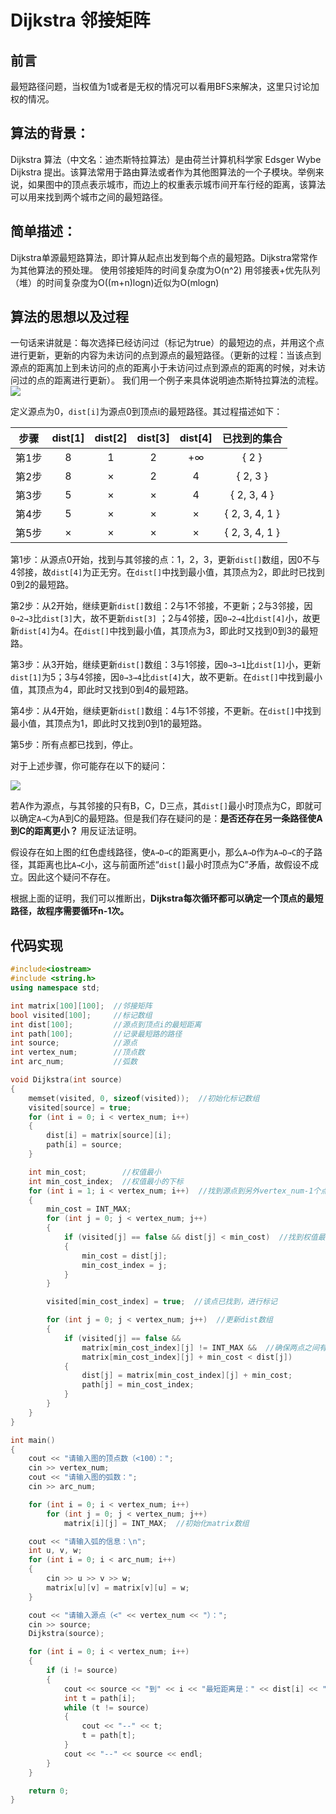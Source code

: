 # Dijkstra 邻接矩阵 #

## 前言 ##
最短路径问题，当权值为1或者是无权的情况可以看用BFS来解决，这里只讨论加权的情况。
## 算法的背景： ##
Dijkstra 算法（中文名：迪杰斯特拉算法）是由荷兰计算机科学家 Edsger Wybe Dijkstra 提出。该算法常用于路由算法或者作为其他图算法的一个子模块。举例来说，如果图中的顶点表示城市，而边上的权重表示城市间开车行经的距离，该算法可以用来找到两个城市之间的最短路径。
## 简单描述： ##
Dijkstra单源最短路算法，即计算从起点出发到每个点的最短路。Dijkstra常常作为其他算法的预处理。
使用邻接矩阵的时间复杂度为O(n^2)
用邻接表+优先队列（堆）的时间复杂度为O((m+n)logn)近似为O(mlogn)
## 算法的思想以及过程 ##
一句话来讲就是：每次选择已经访问过（标记为true）的最短边的点，并用这个点进行更新，更新的内容为未访问的点到源点的最短路径。（更新的过程：当该点到源点的距离加上到未访问的点的距离小于未访问过点到源点的距离的时候，对未访问过的点的距离进行更新）。
我们用一个例子来具体说明迪杰斯特拉算法的流程。
![](http://oi0fekpsr.bkt.clouddn.com/%E5%8D%95%E6%BA%90%E6%9C%80%E7%9F%AD%E8%B7%AF%E5%BE%84__1.png#mirages-width=450&mirages-height=380&mirages-cdn-type=1)

定义源点为0，`dist[i]`为源点0到顶点i的最短路径。其过程描述如下：

|  步骤  | dist[1] | dist[2] | dist[3] | dist[4] |     已找到的集合     |
| :--:  | :-----: | :-----: | :-----: | :-----: | :------------: |
| 第1步  |    8    |    1    |    2    |   +∞    |     { 2 }      |
| 第2步  |    8    |    ×    |    2    |    4    |    { 2, 3 }    |
| 第3步  |    5    |    ×    |    ×    |    4    |  { 2, 3, 4 }   |
| 第4步  |    5    |    ×    |    ×    |    ×    | { 2, 3, 4, 1 } |
| 第5步  |    ×    |    ×    |    ×    |    ×    | { 2, 3, 4, 1 } |

第1步：从源点0开始，找到与其邻接的点：1，2，3，更新`dist[]`数组，因0不与4邻接，故`dist[4]`为正无穷。在`dist[]`中找到最小值，其顶点为2，即此时已找到0到2的最短路。

第2步：从2开始，继续更新`dist[]`数组：2与1不邻接，不更新；2与3邻接，因`0→2→3`比`dist[3]`大，故不更新`dist[3]` ；2与4邻接，因`0→2→4`比`dist[4]`小，故更新`dist[4]`为4。在`dist[]`中找到最小值，其顶点为3，即此时又找到0到3的最短路。

第3步：从3开始，继续更新`dist[]`数组：3与1邻接，因`0→3→1`比`dist[1]`小，更新`dist[1]`为5；3与4邻接，因`0→3→4`比`dist[4]`大，故不更新。在`dist[]`中找到最小值，其顶点为4，即此时又找到0到4的最短路。

第4步：从4开始，继续更新`dist[]`数组：4与1不邻接，不更新。在`dist[]`中找到最小值，其顶点为1，即此时又找到0到1的最短路。

第5步：所有点都已找到，停止。

对于上述步骤，你可能存在以下的疑问：

![](http://oi0fekpsr.bkt.clouddn.com/%E5%8D%95%E6%BA%90%E6%9C%80%E7%9F%AD%E8%B7%AF%E5%BE%84_3.png#mirages-width=460&mirages-height=360&mirages-cdn-type=1)

若A作为源点，与其邻接的只有B，C，D三点，其`dist[]`最小时顶点为C，即就可以确定`A→C`为A到C的最短路。但是我们存在疑问的是：**是否还存在另一条路径使A到C的距离更小？** 用反证法证明。

假设存在如上图的红色虚线路径，使`A→D→C`的距离更小，那么`A→D`作为`A→D→C`的子路径，其距离也比`A→C`小，这与前面所述“`dist[]`最小时顶点为C”矛盾，故假设不成立。因此这个疑问不存在。

根据上面的证明，我们可以推断出，**Dijkstra每次循环都可以确定一个顶点的最短路径，故程序需要循环n-1次。**
## 代码实现 ##
```cpp
#include<iostream>
#include <string.h>
using namespace std;

int matrix[100][100];  //邻接矩阵
bool visited[100];     //标记数组
int dist[100];         //源点到顶点i的最短距离
int path[100];         //记录最短路的路径
int source;            //源点
int vertex_num;        //顶点数
int arc_num;           //弧数

void Dijkstra(int source)
{
    memset(visited, 0, sizeof(visited));  //初始化标记数组
    visited[source] = true;
    for (int i = 0; i < vertex_num; i++)
    {
        dist[i] = matrix[source][i];
        path[i] = source;
    }

    int min_cost;        //权值最小
    int min_cost_index;  //权值最小的下标
    for (int i = 1; i < vertex_num; i++)  //找到源点到另外vertex_num-1个点的最短路径
    {
        min_cost = INT_MAX;
        for (int j = 0; j < vertex_num; j++)
        {
            if (visited[j] == false && dist[j] < min_cost)  //找到权值最小
            {
                min_cost = dist[j];
                min_cost_index = j;
            }
        }

        visited[min_cost_index] = true;  //该点已找到，进行标记

        for (int j = 0; j < vertex_num; j++)  //更新dist数组
        {
            if (visited[j] == false &&
                matrix[min_cost_index][j] != INT_MAX &&  //确保两点之间有弧
                matrix[min_cost_index][j] + min_cost < dist[j])
            {
                dist[j] = matrix[min_cost_index][j] + min_cost;
                path[j] = min_cost_index;
            }
        }
    }
}

int main()
{
    cout << "请输入图的顶点数（<100）：";
    cin >> vertex_num;
    cout << "请输入图的弧数：";
    cin >> arc_num;

    for (int i = 0; i < vertex_num; i++)
        for (int j = 0; j < vertex_num; j++)
            matrix[i][j] = INT_MAX;  //初始化matrix数组

    cout << "请输入弧的信息：\n";
    int u, v, w;
    for (int i = 0; i < arc_num; i++)
    {
        cin >> u >> v >> w;
        matrix[u][v] = matrix[v][u] = w;
    }

    cout << "请输入源点（<" << vertex_num << "）：";
    cin >> source;
    Dijkstra(source);

    for (int i = 0; i < vertex_num; i++)
    {
        if (i != source)
        {
            cout << source << "到" << i << "最短距离是：" << dist[i] << "，路径是：" << i;
            int t = path[i];
            while (t != source)
            {
                cout << "--" << t;
                t = path[t];
            }
            cout << "--" << source << endl;
        }
    }

    return 0;
}
```